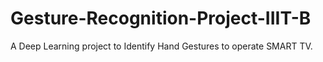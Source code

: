 # Gesture-Recognition-Project-IIIT-B
A Deep Learning project to Identify Hand Gestures to operate SMART TV.

